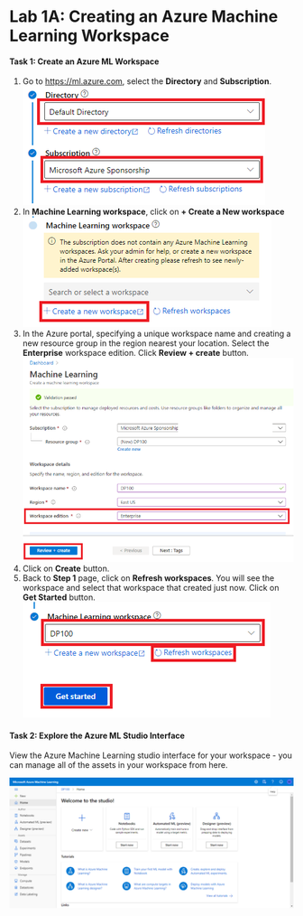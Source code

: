 # Lab 1A: Creating an Azure Machine Learning Workspace
#### Task 1: Create an Azure ML Workspace

1. Go to https://ml.azure.com, select the **Directory** and **Subscription**.
   ![](https://github.com/ceteongvanness/Designing-and-Implementing-a-Data-Science-Solution-on-Azure/blob/master/images/1A-1.png)
2. In **Machine Learning workspace**, click on **+ Create a New workspace**
   ![](https://github.com/ceteongvanness/Designing-and-Implementing-a-Data-Science-Solution-on-Azure/blob/master/images/1A-2.png)
3. In the Azure portal, specifying a unique workspace name and creating a new resource group in the region nearest your location. Select the **Enterprise** workspace edition. Click **Review + create** button.
   ![](https://github.com/ceteongvanness/Designing-and-Implementing-a-Data-Science-Solution-on-Azure/blob/master/images/1A-3.png)
4. Click on **Create** button.
5. Back to **Step 1** page, click on **Refresh workspaces**. You will see the workspace and select that workspace that created just now. Click on **Get Started** button.
   ![](https://github.com/ceteongvanness/Designing-and-Implementing-a-Data-Science-Solution-on-Azure/blob/master/images/1A-4.png)

#### Task 2: Explore the Azure ML Studio Interface

View the Azure Machine Learning studio interface for your workspace - you can manage all of the assets in your workspace from here.

![](https://github.com/ceteongvanness/Designing-and-Implementing-a-Data-Science-Solution-on-Azure/blob/master/images/1A-5.png)

